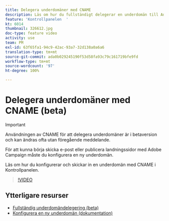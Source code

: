 ```yaml
---
title: Delegera underdomäner med CNAME
description: Läs om hur du fullständigt delegerar en underdomän till Adobe Campaign.
feature: 'Kontrollpanelen  '
kt: 6014
thumbnail: 326612.jpg
doc-type: feature video
activity: use
team: PM
exl-id: 63f65fa1-94c9-42ac-93a7-32d138a0a6a6
translation-type: tm+mt
source-git-commit: ada0b029245190f53d58fa93c79c161719bfe9fd
workflow-type: tm+mt
source-wordcount: '97'
ht-degree: 100%

---
```


# Delegera underdomäner med CNAME (beta)

>[!IMPORTANT]
>
> Användningen av CNAME för att delegera underdomäner är i betaversion och kan ändras ofta utan föregående meddelande.

För att kunna börja skicka e-post eller publicera landningssidor med Adobe Campaign måste du konfigurera en ny underdomän.

Läs om hur du konfigurerar och skickar in en underdomän med CNAME i Kontrollpanelen.

>[!VIDEO](https://video.tv.adobe.com/v/326612?quality=12)

## Ytterligare resurser

* [Fullständig underdomändelegering (beta)](./subdomain-delegation.md)
* [Konfigurera en ny underdomän (dokumentation)](https://docs.adobe.com/content/help/sv-SE/control-panel/using/subdomains-and-certificates/setting-up-new-subdomain.html)
